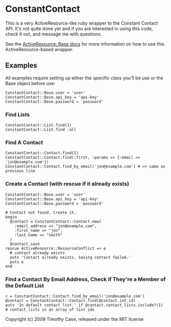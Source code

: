 ConstantContact
===============
This is a very ActiveResource-like ruby wrapper to the Constant Contact API.  It's not quite done yet and if you are interested in using this code, check it out, and message me with questions. 

See the [ActiveResource::Base docs](http://api.rubyonrails.org/classes/ActiveResource/Base.html) for more information on how to use this ActiveResource-based wrapper.

Examples
--------

All examples require setting up either the specific class you'll be use or the Base object before use:

    ConstantContact::Base.user = 'user'
    ConstantContact::Base.api_key = 'api-key'
    ConstantContact::Base.password = 'password'


### Find Lists

    ConstantContact::List.find(1)
    ConstantContact::List.find :all

### Find A Contact


    ConstantContact::Contact.find(1)
    ConstantContact::Contact.find(:first, :params => {:email => 'jon@example.com'})
    ConstantContact::Contact.find_by_email('jon@example.com') # => same as previous line

### Create a Contact (with rescue if it already exists)

    ConstantContact::Base.user = 'user'
    ConstantContact::Base.api_key = 'api-key'
    ConstantContact::Base.password = 'password'

    # Contact not found. Create it.
    begin
      @contact = ConstantContact::Contact.new(
        :email_address => "jon@example.com",
        :first_name => "jon",
        :last_name => "smith"
      )
      @contact.save
    rescue ActiveResource::ResourceConflict => e
      # contact already exists
      puts 'Contact already exists. Saving contact failed.'
      puts e
    end

### Find a Contact By Email Address, Check if They're a Member of the Default List

    c = ConstantContact::Contact.find_by_email('jon@example.com')
    @contact = ConstantContact::Contact.find(@contact.int_id)
    puts 'In default contact list.' if @contact.contact_lists.include?(1) # contact_lists is an array of list ids


Copyright (c) 2009 Timothy Case, released under the MIT license
